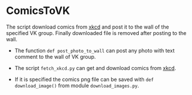 # ComicsToVK
The script download comics from [xkcd](http://xkcd.com) and post it to the wall of the specified VK group. Finally downloaded file is removed after posting to the wall.

- The function `def post_photo_to_wall` can post any photo with text comment to the wall of VK group. 

- The script `fetch_xkcd.py` can get and download comics from [xkcd](http://xkcd.com). 

- If it is specified the comics png file can be saved with `def download_image()` from module `download_images.py`.